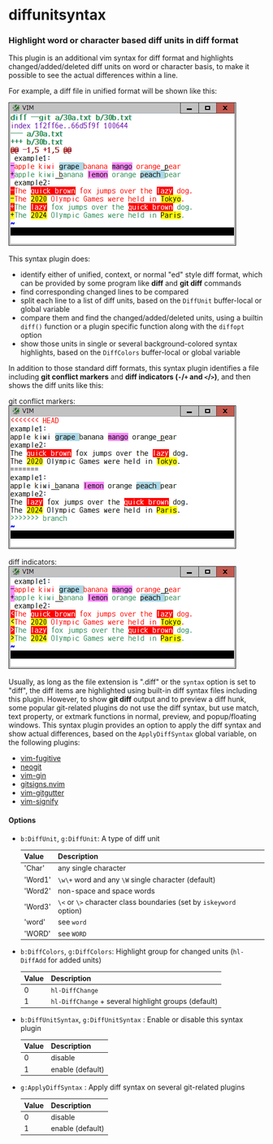 # diffunitsyntax

### Highlight word or character based diff units in diff format

This plugin is an additional vim syntax for diff format and highlights
changed/added/deleted diff units on word or character basis, to make it
possible to see the actual differences within a line.

For example, a diff file in unified format will be shown like this:

![unified](unified.png)

This syntax plugin does:
* identify either of unified, context, or normal "ed" style diff format, which
  can be provided by some program like **diff** and **git diff** commands
* find corresponding changed lines to be compared
* split each line to a list of diff units, based on the `DiffUnit`
  buffer-local or global variable
* compare them and find the changed/added/deleted units, using a builtin
  `diff()` function or a plugin specific function along with the `diffopt`
  option
* show those units in single or several background-colored syntax highlights,
  based on the `DiffColors` buffer-local or global variable

In addition to those standard diff formats, this syntax plugin identifies a
file including **git conflict markers** and **diff indicators (`-`/`+` and
`<`/`>`)**, and then shows the diff units like this:

git conflict markers:<br>
![gitconflict](gitconflict.png)

diff indicators:<br>
![diffindicator](diffindicator.png)
 

Usually, as long as the file extension is ".diff" or the `syntax` option is
set to "diff", the diff items are highlighted using built-in diff syntax files
including this plugin. However, to show **git diff** output and to preview a
diff hunk, some popular git-related plugins do not use the diff syntax, but
use match, text property, or extmark functions in normal, preview, and
popup/floating windows. This syntax plugin provides an option to apply the
diff syntax and show actual differences, based on the `ApplyDiffSyntax` global
variable, on the following plugins:

* [vim-fugitive](https://github.com/tpope/vim-fugitive)
* [neogit](https://github.com/NeogitOrg/neogit)
* [vim-gin](https://github.com/lambdalisue/vim-gin)
* [gitsigns.nvim](https://github.com/lewis6991/gitsigns.nvim)
* [vim-gitgutter](https://github.com/airblade/vim-gitgutter)
* [vim-signify](https://github.com/mhinz/vim-signify)

#### Options

* `b:DiffUnit`, `g:DiffUnit`: A type of diff unit

  | Value | Description |
  | --- | --- |
  | 'Char' | any single character |
  | 'Word1' | `\w\+` word and any `\W` single character (default) |
  | 'Word2' | non-space and space words |
  | 'Word3' | `\<` or `\>` character class boundaries (set by `iskeyword` option) |
  | 'word' | see `word` |
  | 'WORD' | see `WORD` |

* `b:DiffColors`, `g:DiffColors`: Highlight group for changed units (`hl-DiffAdd` for added units)

  | Value | Description |
  | --- | --- |
  | 0 | `hl-DiffChange` |
  | 1 | `hl-DiffChange` + several highlight groups (default) |

* `b:DiffUnitSyntax`, `g:DiffUnitSyntax` : Enable or disable this syntax plugin

  | Value | Description |
  | --- | --- |
  | 0 | disable |
  | 1 | enable (default) |

* `g:ApplyDiffSyntax` : Apply diff syntax on several git-related plugins

  | Value | Description |
  | --- | --- |
  | 0 | disable |
  | 1 | enable (default) |
